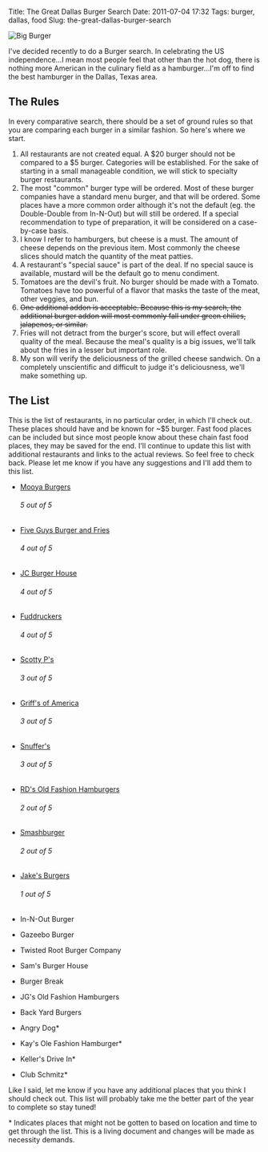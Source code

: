 Title: The Great Dallas Burger Search
Date: 2011-07-04 17:32
Tags: burger, dallas, food
Slug: the-great-dallas-burger-search

![Big Burger](http://blog.traeblain.com/wp-content/uploads/whopper-500x337.jpg)

I've decided recently to do a Burger search. In celebrating the US independence...I mean most people feel that other than the hot dog, there is nothing more American in the culinary field as a hamburger...I'm off to find the best hamburger in the Dallas, Texas area.

## The Rules

In every comparative search, there should be a set of ground rules so that you are comparing each burger in a similar fashion. So here's where we start.

  1. All restaurants are not created equal. A $20 burger should not be compared to a $5 burger. Categories will be established. For the sake of starting in a small manageable condition, we will stick to specialty burger restaurants.
  2. The most "common" burger type will be ordered. Most of these burger companies have a standard menu burger, and that will be ordered. Some places have a more common order although it's not the default (eg. the Double-Double from In-N-Out) but will still be ordered. If a special recommendation to type of preparation, it will be considered on a case-by-case basis.
  3. I know I refer to hamburgers, but cheese is a must. The amount of cheese depends on the previous item. Most commonly the cheese slices should match the quantity of the meat patties.
  4. A restaurant's "special sauce" is part of the deal. If no special sauce is available, mustard will be the default go to menu condiment.
  5. Tomatoes are the devil's fruit. No burger should be made with a Tomato. Tomatoes have too powerful of a flavor that masks the taste of the meat, other veggies, and bun.
  6. <del>One additional addon is acceptable. Because this is my search, the additional burger addon will most commonly fall under green chilies, jalapenos, or similar.</del>
  7. Fries will not detract from the burger's score, but will effect overall quality of the meal. Because the meal's quality is a big issues, we'll talk about the fries in a lesser but important role.
  8. My son will verify the deliciousness of the grilled cheese sandwich. On a completely unscientific and difficult to judge it's deliciousness, we'll make something up.

## The List

This is the list of restaurants, in no particular order, in which I'll check out. These places should have and be known for ~$5 burger. Fast food places can be included but since most people know about these chain fast food places, they may be saved for the end. I'll continue to update this list with additional restaurants and links to the actual reviews. So feel free to check back. Please let me know if you have any suggestions and I'll add them to this list.

  * [Mooya Burgers](http://blog.traeblain.com/20110816/mooyah-burgers-g-d-burgers/)  
    <h6 class='burger five' title='Rating of 5 indicates the burger...oh my...oh my...mother of god...holy...wow. Oh, yeah. Oh, yeah. Ohhhhh  OOOOOOHHHHHHHHHHHHH! Ahhhhhhhh'>5<span class='burger_of'> out of </span>5</h6>

  * [Five Guys Burger and Fries](http://blog.traeblain.com/20110726/five-guys-burgers-and-fries-g-d-burgers/)  
    <h6 class='burger four' title='Rating of 4 indicates the burger actually tasted good. Keep doing what you are doing, bro, because it is working. Thank you, sir, may I have another.'>4<span class='burger_of'> out of </span>5</h6>

  * [JC Burger House](http://blog.traeblain.com/20110924/j-c-burger-house/)  
    <h6 class='burger four' title='Rating of 4 indicates the burger actually tasted good. Keep doing what you are doing, bro, because it is working. Thank you, sir, may I have another.'>4<span class='burger_of'> out of </span>5</h6>

  * [Fuddruckers](http://blog.traeblain.com/20110821/fuddruckers-g-d-burgers/)  
    <h6 class='burger four' title='Rating of 4 indicates the burger actually tasted good. Keep doing what you are doing, bro, because it is working. Thank you, sir, may I have another.'>4<span class='burger_of'> out of </span>5</h6>

  * [Scotty P's](http://blog.traeblain.com/20110717/scotty-ps-g-d-burgers/)  
    <h6 class='burger three' title='Rating of 3 indicates that the burger is a standard burger. Nothing special, but not bad. Leaves room to improve. Corporate needs to talk about your performance...'>3<span class='burger_of'> out of </span>5</h6>

  * [Griff's of America](http://blog.traeblain.com/20111001/griffs-hamburgers-g-d-burgers/)  
    <h6 class='burger three' title='Rating of 3 indicates that the burger is a standard burger. Nothing special, but not bad. Leaves room to improve. Corporate needs to talk about your performance...'>3<span class='burger_of'> out of </span>5</h6>

  * [Snuffer's](http://blog.traeblain.com/20110710/snuffers-g-d-burgers/)  
    <h6 class='burger three' title='Rating of 3 indicates that the burger is a standard burger. Nothing special, but not bad. Leaves room to improve. Corporate needs to talk about your performance...'>3<span class='burger_of'> out of </span>5</h6>

  * [RD's Old Fashion Hamburgers](http://blog.traeblain.com/20110928/r-d-old-fashion-burger/)  
    <h6 class='burger two' title="Rating of 2 indicates the burger is eh.... The burger is not bad, but really isn't worth a return visit. Maybe burger just arn't their game...I know, let's try a spelling contest!">2<span class='burger_of'> out of </span>5</h6>

  * [Smashburger](/2012/smashburger-g-d-burger/)
    <h6 class='burger two' title="Rating of 2 indicates the burger is eh.... The burger is not bad, but really isn't worth a return visit. Maybe burger just aren't their game...I know, let's try a spelling contest!">2<span class='burger_of'> out of </span>5</h6>

  * [Jake's Burgers](http://blog.traeblain.com/20110807/jakes-burgers-g-d-burgers/)  
    <h6 class='burger one' title='Rating of 1 indicates the burger is horrible. Seriously a bad burger. The place should probably shut down and open a laundrymat.'>1<span class='burger_of'> out of </span>5</h6>

  * In-N-Out Burger
  * Gazeebo Burger
  * Twisted Root Burger Company
  * Sam's Burger House
  * Burger Break
  * JG's Old Fashion Hamburgers
  * Back Yard Burgers
  * Angry Dog*
  * Kay's Ole Fashion Hamburger*
  * Keller's Drive In*
  * Club Schmitz*
  
Like I said, let me know if you have any additional places that you think I should check out. This list will probably take me the better part of the year to complete so stay tuned!

\* Indicates places that might not be gotten to based on location and time to get through the list. This is a living document and changes will be made as necessity demands.
